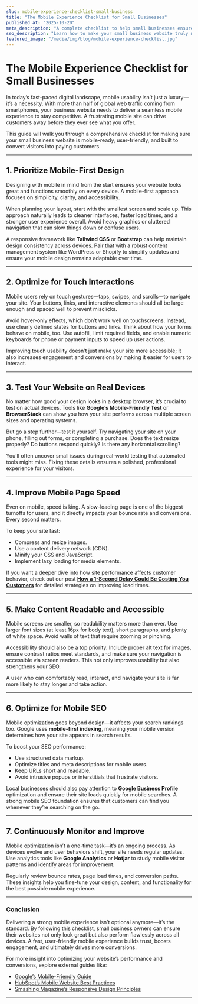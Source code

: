 ```yaml
---
slug: mobile-experience-checklist-small-business
title: "The Mobile Experience Checklist for Small Businesses"
published_at: "2025-10-20"
meta_description: "A complete checklist to help small businesses ensure their websites are mobile-friendly, user-focused, and optimized for every screen size."
seo_description: "Learn how to make your small business website truly mobile-responsive with this comprehensive checklist. Discover key mobile UX strategies, design best practices, speed optimizations, and mobile SEO techniques to boost conversions and keep customers engaged."
featured_image: "/media/img/blog/mobile-experience-checklist.jpg"
---
```


# The Mobile Experience Checklist for Small Businesses

In today’s fast-paced digital landscape, mobile usability isn’t just a luxury—it’s a necessity. With more than half of global web traffic coming from smartphones, your business website needs to deliver a seamless mobile experience to stay competitive. A frustrating mobile site can drive customers away before they ever see what you offer.

This guide will walk you through a comprehensive checklist for making sure your small business website is mobile-ready, user-friendly, and built to convert visitors into paying customers.

---

## 1. Prioritize Mobile-First Design

Designing with mobile in mind from the start ensures your website looks great and functions smoothly on every device. A mobile-first approach focuses on simplicity, clarity, and accessibility.

When planning your layout, start with the smallest screen and scale up. This approach naturally leads to cleaner interfaces, faster load times, and a stronger user experience overall. Avoid heavy graphics or cluttered navigation that can slow things down or confuse users.

A responsive framework like **Tailwind CSS** or **Bootstrap** can help maintain design consistency across devices. Pair that with a robust content management system like WordPress or Shopify to simplify updates and ensure your mobile design remains adaptable over time.

---

## 2. Optimize for Touch Interactions

Mobile users rely on touch gestures—taps, swipes, and scrolls—to navigate your site. Your buttons, links, and interactive elements should all be large enough and spaced well to prevent misclicks.

Avoid hover-only effects, which don’t work well on touchscreens. Instead, use clearly defined states for buttons and links. Think about how your forms behave on mobile, too. Use autofill, limit required fields, and enable numeric keyboards for phone or payment inputs to speed up user actions.

Improving touch usability doesn’t just make your site more accessible; it also increases engagement and conversions by making it easier for users to interact.

---

## 3. Test Your Website on Real Devices

No matter how good your design looks in a desktop browser, it’s crucial to test on actual devices. Tools like **Google’s Mobile-Friendly Test** or **BrowserStack** can show you how your site performs across multiple screen sizes and operating systems.

But go a step further—test it yourself. Try navigating your site on your phone, filling out forms, or completing a purchase. Does the text resize properly? Do buttons respond quickly? Is there any horizontal scrolling?

You’ll often uncover small issues during real-world testing that automated tools might miss. Fixing these details ensures a polished, professional experience for your visitors.

---

## 4. Improve Mobile Page Speed

Even on mobile, speed is king. A slow-loading page is one of the biggest turnoffs for users, and it directly impacts your bounce rate and conversions. Every second matters.

To keep your site fast:
- Compress and resize images.
- Use a content delivery network (CDN).
- Minify your CSS and JavaScript.
- Implement lazy loading for media elements.

If you want a deeper dive into how site performance affects customer behavior, check out our post **[How a 1-Second Delay Could Be Costing You Customers](https://jellydevelopment.com/blog/how-a-1-second-delay-could-be-costing-you-customers)** for detailed strategies on improving load times.

---

## 5. Make Content Readable and Accessible

Mobile screens are smaller, so readability matters more than ever. Use larger font sizes (at least 16px for body text), short paragraphs, and plenty of white space. Avoid walls of text that require zooming or pinching.

Accessibility should also be a top priority. Include proper alt text for images, ensure contrast ratios meet standards, and make sure your navigation is accessible via screen readers. This not only improves usability but also strengthens your SEO.

A user who can comfortably read, interact, and navigate your site is far more likely to stay longer and take action.

---

## 6. Optimize for Mobile SEO

Mobile optimization goes beyond design—it affects your search rankings too. Google uses **mobile-first indexing**, meaning your mobile version determines how your site appears in search results.

To boost your SEO performance:
- Use structured data markup.
- Optimize titles and meta descriptions for mobile users.
- Keep URLs short and readable.
- Avoid intrusive popups or interstitials that frustrate visitors.

Local businesses should also pay attention to **Google Business Profile** optimization and ensure their site loads quickly for mobile searches. A strong mobile SEO foundation ensures that customers can find you whenever they’re searching on the go.

---

## 7. Continuously Monitor and Improve

Mobile optimization isn’t a one-time task—it’s an ongoing process. As devices evolve and user behaviors shift, your site needs regular updates. Use analytics tools like **Google Analytics** or **Hotjar** to study mobile visitor patterns and identify areas for improvement.

Regularly review bounce rates, page load times, and conversion paths. These insights help you fine-tune your design, content, and functionality for the best possible mobile experience.

---

### Conclusion

Delivering a strong mobile experience isn’t optional anymore—it’s the standard. By following this checklist, small business owners can ensure their websites not only look great but also perform flawlessly across all devices. A fast, user-friendly mobile experience builds trust, boosts engagement, and ultimately drives more conversions.

For more insight into optimizing your website’s performance and conversions, explore external guides like:
- [Google’s Mobile-Friendly Guide](https://developers.google.com/search/docs/fundamentals/mobile-friendly)
- [HubSpot’s Mobile Website Best Practices](https://blog.hubspot.com/marketing/mobile-website-optimization)
- [Smashing Magazine’s Responsive Design Principles](https://www.smashingmagazine.com/category/responsive-design/)

---
